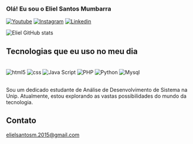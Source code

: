 ### Olá! Eu sou o Eliel Santos Mumbarra

[![Youtube](https://img.shields.io/badge/YouTube-FF0000?style=for-the-badge&logo=youtube&logoColor=white)](https://www.youtube.com/channel/UCuSOgbKu6CT6iBr6ehDnp8Q)
[![Instagram](https://img.shields.io/badge/Instagram-E4405F?style=for-the-badge&logo=instagram&logoColor=white)](https://www.instagram.com/lielziin?igsh=anc5ZG04NnhpaHho)
[![Linkedin](https://img.shields.io/badge/LinkedIn-0077B5?style=for-the-badge&logo=linkedin&logoColor=white)](https://www.linkedin.com/in/eliel-santos-mumbarra-659288257/)

![Eliel GitHub stats](https://github-readme-stats.vercel.app/api?username=lielzin&show_icons=true&theme=dracula)

## Tecnologias que eu uso no meu dia

<div style="display: inline_block"><br/> 
    <img align="center" alt="html5" src="https://img.shields.io/badge/HTML5-E34F26?style=for-the-badge&logo=html5&logoColor=white" />
    <img align="center" alt="css" src="https://img.shields.io/badge/CSS3-1572B6?style=for-the-badge&logo=css3&logoColor=white" />
    <img align="center" alt="Java Script" src="https://img.shields.io/badge/JavaScript-F7DF1E?style=for-the-badge&logo=javascript&logoColor=black" />
    <img align="center" alt="PHP" src="https://img.shields.io/badge/PHP-777BB4?style=for-the-badge&logo=php&logoColor=white" />
    <img align="center" alt="Python" src="https://img.shields.io/badge/Python-3776AB?style=for-the-badge&logo=python&logoColor=white" />
    <img align="center" alt="Mysql" src="https://img.shields.io/badge/MySQL-00000F?style=for-the-badge&logo=mysql&logoColor=white" />
</div><br/>

Sou um dedicado estudante de Análise de Desenvolvimento de Sistema na Unip. Atualmente, estou explorando as vastas possibilidades do mundo da tecnologia.

## Contato
elielsantosm.2015@gmail.com
